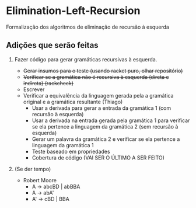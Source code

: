 # Elimination-Left-Recursion
Formalização dos algoritmos de eliminação de recursão à esquerda

## Adições que serão feitas

1. Fazer código para gerar gramáticas recursivas à esquerda.
    - ~~Gerar insumos para o teste (usando racket puro, olhar repositório)~~
    - ~~Verificar se a gramática não é recursiva à esquerda (direta e indireta) (rackcheck)~~
    - Escrever 
    - Verificar a equivalência da linguagem gerada pela a gramática original e a gramática resultante (Thiago)
        - Usar a derivada para gerar a entrada da gramática 1 (com recursão à esquerda)
        - Usar a derivada na entrada gerada pela gramática  1 para verificar se ela pertence a linguagem da gramática 2 (sem recursão à esquerda)
        - Gerar um palavra da gramática 2 e verificar se ela pertence a linguagem da gramática 1
        - Teste baseado em propriedades
        - Cobertura de código (VAI SER O ÚLTIMO A SER FEITO)

2. (Se der tempo)
    - Robert Moore
        - A -> abcBD | abBBA
        - A -> abA'
        - A' -> cBD | BBA
